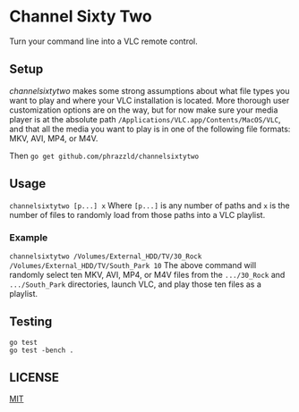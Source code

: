# Channel Sixty Two

Turn your command line into a VLC remote control.

## Setup
*channelsixtytwo* makes some strong assumptions about what file types you want to play and where your VLC installation is located. More thorough user customization options are on the way, but for now make sure your media player is at the absolute path `/Applications/VLC.app/Contents/MacOS/VLC`, and that all the media you want to play is in one of the following file formats: MKV, AVI, MP4, or M4V.

Then `go get github.com/phrazzld/channelsixtytwo`

## Usage
`channelsixtytwo [p...] x`
Where `[p...]` is any number of paths and `x` is the number of files to randomly load from those paths into a VLC playlist.

### Example
`channelsixtytwo /Volumes/External_HDD/TV/30_Rock /Volumes/External_HDD/TV/South_Park 10`
The above command will randomly select ten MKV, AVI, MP4, or M4V files from the `.../30_Rock` and `.../South_Park` directories, launch VLC, and play those ten files as a playlist.

## Testing
```
go test
go test -bench .
```

## LICENSE
[MIT](https://opensource.org/licenses/MIT)
